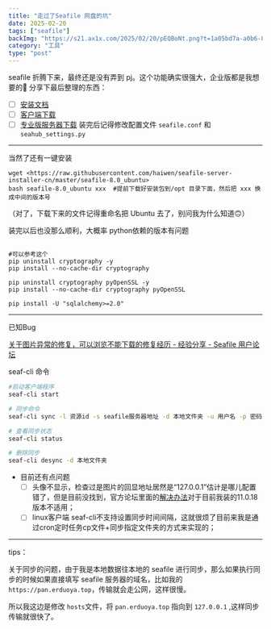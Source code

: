 ```yaml
---
title: "走过了Seafile 网盘的坑"
date: 2025-02-20
tags: ["seafile"]
backImg: "https://s21.ax1x.com/2025/02/20/pEQBoNt.png?t=1a05bd7a-a0b6-8035-947f-d6466fe83890"
category: "工具"
type: "post"
---
```

seafile 折腾下来，最终还是没有弄到 pj。这个功能确实很强大，企业版都是我想要的🤪
分享下最后整理的东西：

- [ ]  [安装文档](https://cloud.seafile.com/published/seafile-manual-cn/deploy_pro/download_and_setup_seafile_professional_server.md)
- [ ]  [客户端下载](https://www.seafile.com/download/)
- [ ]  [专业版服务器下载](https://download.seafile.com/d/6e5297246c/files/?p=%2Fpro%2Fseafile-pro-server_11.0.18_x86-64_Ubuntu.tar.gz&dl=1)
  装完后记得修改配置文件 `seafile.conf` 和 `seahub_settings.py`

---

当然了还有一键安装

```
wget <https://raw.githubusercontent.com/haiwen/seafile-server-installer-cn/master/seafile-8.0_ubuntu>
bash seafile-8.0_ubuntu xxx  #提前下载好安装包到/opt 目录下面，然后把 xxx 换成中间的版本号

```

（对了，下载下来的文件记得重命名把 Ubuntu 去了，别问我为什么知道🙃）

装完以后也没那么顺利，大概率 python依赖的版本有问题

```

#可以参考这个
pip uninstall cryptography -y
pip install --no-cache-dir cryptography

pip uninstall cryptography pyOpenSSL -y
pip install --no-cache-dir cryptography pyOpenSSL

pip install -U "sqlalchemy>=2.0"

```

---

已知Bug

[关于图片异常的修复，可以浏览不能下载的修复经历 - 经验分享 - Seafile 用户论坛](https://bbs.seafile.com/t/topic/15821)

seaf-cli 命令

```bash
#启动客户端程序
seaf-cli start

# 同步命令
seaf-cli sync -l 资源id -s seafile服务器地址 -d 本地文件夹 -u 用户名 -p 密码

# 查看同步状态
seaf-cli status 

# 删除同步
seaf-cli desync -d 本地文件夹
```

- 目前还有点问题
  - [ ]  头像不显示，检查过是图片的回显地址居然是“127.0.0.1”估计是哪儿配置错了，但是目前没找到，官方论坛里面的[解决办法](https://bbs.seafile.com/t/topic/9382/12)对于目前我装的11.0.18版本不适用；
  - [ ]  linux客户端 seaf-cli不支持设置同步时间间隔，这就很烦了目前来我是通过cron定时任务cp文件+同步指定文件夹的方式来实现的；

---

tips：

关于同步的问题，由于我是本地数据往本地的 seafile 进行同步，那么如果执行同步的时候如果直接填写 seafile 服务器的域名，比如我的 `https://pan.erduoya.top`，传输就会走公网，这样很慢。

所以我这边是修改 `hosts`文件，将 `pan.erduoya.top` 指向到 `127.0.0.1` ,这样同步传输就很快了。

